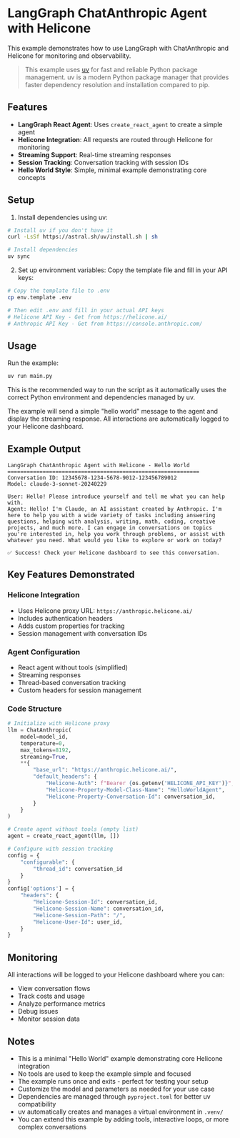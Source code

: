 # LangGraph ChatAnthropic Agent with Helicone

This example demonstrates how to use LangGraph with ChatAnthropic and Helicone for monitoring and observability.

> This example uses [uv](https://docs.astral.sh/uv/) for fast and reliable Python package management. uv is a modern Python package manager that provides faster dependency resolution and installation compared to pip.

## Features

- **LangGraph React Agent**: Uses `create_react_agent` to create a simple agent
- **Helicone Integration**: All requests are routed through Helicone for monitoring
- **Streaming Support**: Real-time streaming responses
- **Session Tracking**: Conversation tracking with session IDs
- **Hello World Style**: Simple, minimal example demonstrating core concepts

## Setup

1. Install dependencies using uv:
```bash
# Install uv if you don't have it
curl -LsSf https://astral.sh/uv/install.sh | sh

# Install dependencies
uv sync
```

2. Set up environment variables:
Copy the template file and fill in your API keys:
```bash
# Copy the template file to .env
cp env.template .env

# Then edit .env and fill in your actual API keys
# Helicone API Key - Get from https://helicone.ai/
# Anthropic API Key - Get from https://console.anthropic.com/
```

## Usage

Run the example:
```bash
uv run main.py
```

This is the recommended way to run the script as it automatically uses the correct Python environment and dependencies managed by uv.

The example will send a simple "hello world" message to the agent and display the streaming response. All interactions are automatically logged to your Helicone dashboard.

## Example Output

```
LangGraph ChatAnthropic Agent with Helicone - Hello World
============================================================
Conversation ID: 12345678-1234-5678-9012-123456789012
Model: claude-3-sonnet-20240229

User: Hello! Please introduce yourself and tell me what you can help with.
Agent: Hello! I'm Claude, an AI assistant created by Anthropic. I'm here to help you with a wide variety of tasks including answering questions, helping with analysis, writing, math, coding, creative projects, and much more. I can engage in conversations on topics you're interested in, help you work through problems, or assist with whatever you need. What would you like to explore or work on today?

✅ Success! Check your Helicone dashboard to see this conversation.
```

## Key Features Demonstrated

### Helicone Integration
- Uses Helicone proxy URL: `https://anthropic.helicone.ai/`
- Includes authentication headers
- Adds custom properties for tracking
- Session management with conversation IDs

### Agent Configuration
- React agent without tools (simplified)
- Streaming responses
- Thread-based conversation tracking
- Custom headers for session management

### Code Structure
```python
# Initialize with Helicone proxy
llm = ChatAnthropic(
    model=model_id,
    temperature=0,
    max_tokens=8192,
    streaming=True,
    **{
        "base_url": "https://anthropic.helicone.ai/",
        "default_headers": {
            "Helicone-Auth": f"Bearer {os.getenv('HELICONE_API_KEY')}",
            "Helicone-Property-Model-Class-Name": "HelloWorldAgent",
            "Helicone-Property-Conversation-Id": conversation_id,
        }
    }
)

# Create agent without tools (empty list)
agent = create_react_agent(llm, [])

# Configure with session tracking
config = {
    "configurable": {
        "thread_id": conversation_id
    }
}
config['options'] = {
    "headers": {
        "Helicone-Session-Id": conversation_id,
        "Helicone-Session-Name": conversation_id,
        "Helicone-Session-Path": "/",
        "Helicone-User-Id": user_id,
    }
}
```

## Monitoring

All interactions will be logged to your Helicone dashboard where you can:
- View conversation flows
- Track costs and usage
- Analyze performance metrics
- Debug issues
- Monitor session data

## Notes

- This is a minimal "Hello World" example demonstrating core Helicone integration
- No tools are used to keep the example simple and focused
- The example runs once and exits - perfect for testing your setup
- Customize the model and parameters as needed for your use case
- Dependencies are managed through `pyproject.toml` for better uv compatibility
- uv automatically creates and manages a virtual environment in `.venv/`
- You can extend this example by adding tools, interactive loops, or more complex conversations 